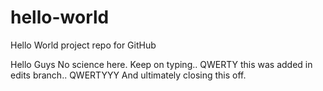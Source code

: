 # hello-world
Hello World project repo for GitHub

Hello Guys
No science here. Keep on typing..
QWERTY this was added in edits branch.. QWERTYYY
And ultimately closing this off.
